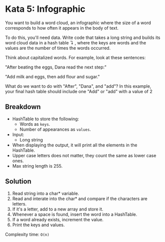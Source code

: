 # Kata 5: Infographic
You want to build a word cloud, an infographic where the size of a word corresponds to how often it appears in the body of text.

To do this, you'll need data. Write code that takes a long string and builds its word cloud data in a hash table ↴ , where the keys are words and the values are the number of times the words occurred.

Think about capitalized words. For example, look at these sentences:

"After beating the eggs, Dana read the next step:"

"Add milk and eggs, then add flour and sugar."

What do we want to do with "After", "Dana", and "add"? In this example, your final hash table should include one "Add" or "add" with a value of  2




## Breakdown
- HashTable to store the following:
    - Words as `keys`.
    - Number of appearances as `values`.
- Input:
    - Long string
- When displaying the output, it will print all the elements in the HashTable.
- Upper case letters does not matter, they count the same as lower case ones.
- Max string length is 255.

## Solution
1. Read string into a char* variable.
2. Read and interate into the char* and compare if the characters are letters.
3. If it's a letter, add to a new array and store it.
4. Whenever a space is found, insert the word into a HashTable.
5. If a word already exists, increment the value.
6. Print the keys and values.

Complexity time: `O(n)`
